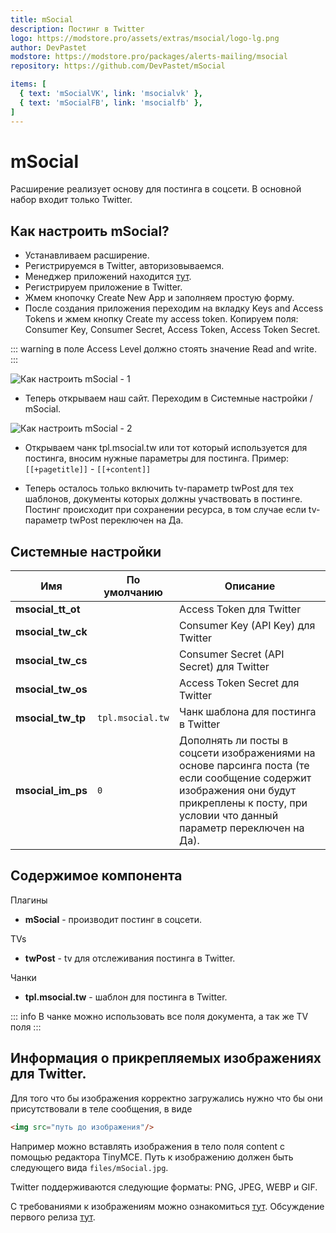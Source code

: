 ```yaml
---
title: mSocial
description: Постинг в Twitter
logo: https://modstore.pro/assets/extras/msocial/logo-lg.png
author: DevPastet
modstore: https://modstore.pro/packages/alerts-mailing/msocial
repository: https://github.com/DevPastet/mSocial

items: [
  { text: 'mSocialVK', link: 'msocialvk' },
  { text: 'mSocialFB', link: 'msocialfb' },
]
---
```

# mSocial

Расширение реализует основу для постинга в соцсети. В основной набор входит только Twitter.

## Как настроить mSocial?

- Устанавливаем расширение.
- Регистрируемся в Twitter, авторизовываемся.
- Менеджер приложений находится [тут](https://apps.twitter.com/).
- Регистрируем приложение в Twitter.
- Жмем кнопочку Create New App и заполняем простую форму.
- После создания приложения переходим на вкладку Keys and Access Tokens и жмем кнопку Create my access token. Копируем поля: Consumer Key, Consumer Secret, Access Token, Access Token Secret.

::: warning
в поле Access Level должно стоять значение Read and write.
:::

![Как настроить mSocial - 1](https://file.modx.pro/files/1/1/8/118dc35db2127bd1a16c557a8b86e0e0.png)

- Теперь открываем наш сайт. Переходим в Системные настройки / mSocial.

![ Как настроить mSocial - 2](https://file.modx.pro/files/e/7/a/e7a3b081010c426a93bc7602bd63ab66.png)

- Открываем чанк tpl.msocial.tw или тот который используется для постинга, вносим нужные параметры для постинга. Пример: `[[+pagetitle]]` - `[[+content]]`

- Теперь осталось только включить tv-параметр twPost для тех шаблонов, документы которых должны участвовать в постинге. Постинг происходит при сохранении ресурса, в том случае если tv-параметр twPost переключен на Да.

## Системные настройки

| Имя               | По умолчанию     | Описание                                                                                                                                                                                      |
| ----------------- | ---------------- | --------------------------------------------------------------------------------------------------------------------------------------------------------------------------------------------- |
| **msocial_tt_ot** |                  | Access Token для Twitter                                                                                                                                                                      |
| **msocial_tw_ck** |                  | Consumer Key (API Key) для Twitter                                                                                                                                                            |
| **msocial_tw_cs** |                  | Consumer Secret (API Secret) для Twitter                                                                                                                                                      |
| **msocial_tw_os** |                  | Access Token Secret для Twitter                                                                                                                                                               |
| **msocial_tw_tp** | `tpl.msocial.tw` | Чанк шаблона для постинга в Twitter                                                                                                                                                           |
| **msocial_im_ps** | `0`              | Дополнять ли посты в соцсети изображениями на основе парсинга поста (те если сообщение содержит изображения они будут прикреплены к посту, при условии что данный параметр переключен на Да). |

## Содержимое компонента

Плагины

- **mSocial** - производит постинг в соцсети.

TVs

- **twPost** - tv для отслеживания постинга в Twitter.

Чанки

- **tpl.msocial.tw** - шаблон для постинга в Twitter.

::: info
В чанке можно использовать все поля документа, а так же TV поля
:::

## Информация о прикрепляемых изображениях для Twitter.

Для того что бы изображения корректно загружались нужно что бы они присутствовали в теле сообщения, в виде

```html
<img src="путь до изображения"/>
```

Например можно вставлять изображения в тело поля content с помощью редактора TinyMCE. Путь к изображению должен быть следующего вида `files/mSocial.jpg`.

Twitter поддерживаются следующие форматы: PNG, JPEG, WEBP и GIF.

С требованиями к изображениям можно ознакомиться [тут](https://dev.twitter.com/rest/public/uploading-media/).
Обсуждение первого релиза [тут](https://modx.pro/solutions/7782-msocial-first-release/).
